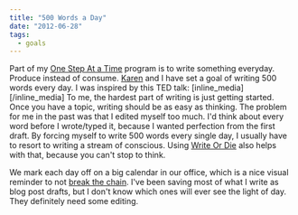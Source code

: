 ```yaml
---
title: "500 Words a Day"
date: "2012-06-28"
tags:
  - goals
---
```


Part of my [One Step At a Time](http://simpixelated.com/one-step-time/ "One Step at a Time") program is to write something everyday. Produce instead of consume. [Karen](http://www.goofycancook.com) and I have set a goal of writing 500 words every day. I was inspired by this TED talk: \[inline_media\] \[/inline_media\] To me, the hardest part of writing is just getting started. Once you have a topic, writing should be as easy as thinking. The problem for me in the past was that I edited myself too much. I'd think about every word before I wrote/typed it, because I wanted perfection from the first draft. By forcing myself to write 500 words every single day, I usually have to resort to writing a stream of conscious. Using [Write Or Die](http://www.writeordie.com) also helps with that, because you can't stop to think.

We mark each day off on a big calendar in our office, which is a nice visual reminder to not [break the chain](http://lifehacker.com/281626/jerry-seinfelds-productivity-secret). I've been saving most of what I write as blog post drafts, but I don't know which ones will ever see the light of day. They definitely need some editing.
